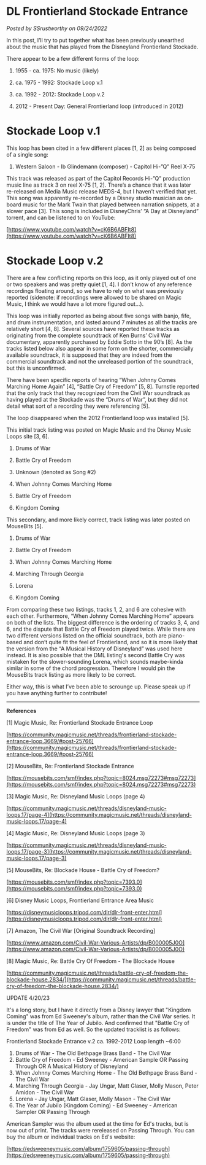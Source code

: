 # DL Frontierland Stockade Entrance

*Posted by SSrustworthy on 09/24/2022*

In this post, I’ll try to put together what has been previously unearthed about the music that has played from the Disneyland Frontierland Stockade.

There appear to be a few different forms of the loop:

1. 1955 - ca. 1975: No music (likely)

2. ca. 1975 - 1992: Stockade Loop v.1

3. ca. 1992 - 2012: Stockade Loop v.2

4. 2012 - Present Day: General Frontierland loop (introduced in 2012)

# **Stockade Loop v.1**

This loop has been cited in a few different places [1, 2] as being composed of a single song:

1. Western Saloon - Ib Glindemann (composer) - Capitol Hi-”Q” Reel X-75

This track was released as part of the Capitol Records Hi-”Q” production music line as track 3 on reel X-75 [1, 2]. There’s a chance that it was later re-released on Media Music release MEDS-4, but I haven’t verified that yet. This song was apparently re-recorded by a Disney studio musician as on-board music for the Mark Twain that played between narration snippets, at a slower pace [3]. This song is included in DisneyChris’ “A Day at Disneyland” torrent, and can be listened to on YouTube:

[https://www.youtube.com/watch?v=cK6B6ABFIt8](https://www.youtube.com/watch?v=cK6B6ABFIt8)

# **Stockade Loop v.2**

There are a few conflicting reports on this loop, as it only played out of one or two speakers and was pretty quiet [1, 4]. I don’t know of any reference recordings floating around, so we have to rely on what was previously reported (sidenote: if recordings were allowed to be shared on Magic Music, I think we would have a lot more figured out…).

This loop was initially reported as being about five songs with banjo, fife, and drum instrumentation, and lasted around 7 minutes as all the tracks are relatively short [4, 8]. Several sources have reported these tracks as originating from the complete soundtrack of Ken Burns’ Civil War documentary, apparently purchased by Eddie Sotto in the 90’s [8]. As the tracks listed below also appear in some form on the shorter, commercially available soundtrack, it is supposed that they are indeed from the commercial soundtrack and not the unreleased portion of the soundtrack, but this is unconfirmed.

There have been specific reports of hearing “When Johnny Comes Marching Home Again” [4], “Battle Cry of Freedom” [5, 8]. Turnstle reported that the only track that they recognized from the Civil War soundtrack as having played at the Stockade was the “Drums of War”, but they did not detail what sort of a recording they were referencing [5].

The loop disappeared when the 2012 Frontierland loop was installed [5].

This initial track listing was posted on Magic Music and the Disney Music Loops site [3, 6].

1. Drums of War

2. Battle Cry of Freedom

3. Unknown (denoted as Song #2)

4. When Johnny Comes Marching Home

5. Battle Cry of Freedom

6. Kingdom Coming

This secondary, and more likely correct, track listing was later posted on MouseBits [5].

1. Drums of War

2. Battle Cry of Freedom

3. When Johnny Comes Marching Home

4. Marching Through Georgia

5. Lorena

6. Kingdom Coming

From comparing these two listings, tracks 1, 2, and 6 are cohesive with each other. Furthermore, “When Johnny Comes Marching Home” appears on both of the lists. The biggest difference is the ordering of tracks 3, 4, and 6, and the dispute that Battle Cry of Freedom played twice. While there are two different versions listed on the official soundtrack, both are piano-based and don’t quite fit the feel of Frontierland, and so it is more likely that the version from the “A Musical History of Disneyland” was used here instead. It is also possible that the DML listing's second Battle Cry was mistaken for the slower-sounding Lorena, which sounds maybe-kinda similar in some of the chord progression. Therefore I would pin the MouseBits track listing as more likely to be correct.

Either way, this is what I’ve been able to scrounge up. Please speak up if you have anything further to contribute!

---

**References**

[1] Magic Music, Re: Frontierland Stockade Entrance Loop

[https://community.magicmusic.net/threads/frontierland-stockade-entrance-loop.3669/#post-25766](https://community.magicmusic.net/threads/frontierland-stockade-entrance-loop.3669/#post-25766)

[2] MouseBits, Re: Frontierland Stockade Entrance

[https://mousebits.com/smf/index.php?topic=8024.msg72273#msg72273](https://mousebits.com/smf/index.php?topic=8024.msg72273#msg72273)

[3] Magic Music, Re: Disneyland Music Loops (page 4)

[https://community.magicmusic.net/threads/disneyland-music-loops.17/page-4](https://community.magicmusic.net/threads/disneyland-music-loops.17/page-4)

[4] Magic Music, Re: Disneyland Music Loops (page 3)

[https://community.magicmusic.net/threads/disneyland-music-loops.17/page-3](https://community.magicmusic.net/threads/disneyland-music-loops.17/page-3)

[5] MouseBits, Re: Blockade House - Battle Cry of Freedom?

[https://mousebits.com/smf/index.php?topic=7393.0](https://mousebits.com/smf/index.php?topic=7393.0)

[6] Disney Music Loops, Frontierland Entrance Area Music

[https://disneymusicloops.tripod.com/dlr/dlr-front-enter.html](https://disneymusicloops.tripod.com/dlr/dlr-front-enter.html)

[7] Amazon, The Civil War [Original Soundtrack Recording]

[https://www.amazon.com/Civil-War-Various-Artists/dp/B000005J0O](https://www.amazon.com/Civil-War-Various-Artists/dp/B000005J0O)

[8] Magic Music, Re: Battle Cry Of Freedom - The Blockade House

[https://community.magicmusic.net/threads/battle-cry-of-freedom-the-blockade-house.2834/](https://community.magicmusic.net/threads/battle-cry-of-freedom-the-blockade-house.2834/)

UPDATE 4/20/23

It's a long story, but I have it directly from a Disney lawyer that "Kingdom Coming" was from Ed Sweeney's album, rather than the Civil War series. It is under the title of The Year of Jubilo. And confirmed that "Battle Cry of Freedom" was from Ed as well. So the updated tracklist is as follows:

Frontierland Stockade Entrance v.2 ca. 1992-2012
Loop length ~6:00

1. Drums of War - The Old Bethpage Brass Band - The Civil War
2. Battle Cry of Freedom - Ed Sweeney - American Sample OR Passing Through OR A Musical History of Disneyland
3. When Johnny Comes Marching Home - The Old Bethpage Brass Band - The Civil War
4. Marching Through Georgia - Jay Ungar, Matt Glaser, Molly Mason, Peter Amidon - The Civil War
5. Lorena - Jay Ungar, Matt Glaser, Molly Mason - The Civil War
6. The Year of Jubilo (Kingdom Coming) - Ed Sweeney - American Sampler OR Passing Through

American Sampler was the album used at the time for Ed's tracks, but is now out of print. The tracks were rereleased on Passing Through. You can buy the album or individual tracks on Ed's website:

[https://edsweeneymusic.com/album/1759605/passing-through](https://edsweeneymusic.com/album/1759605/passing-through)